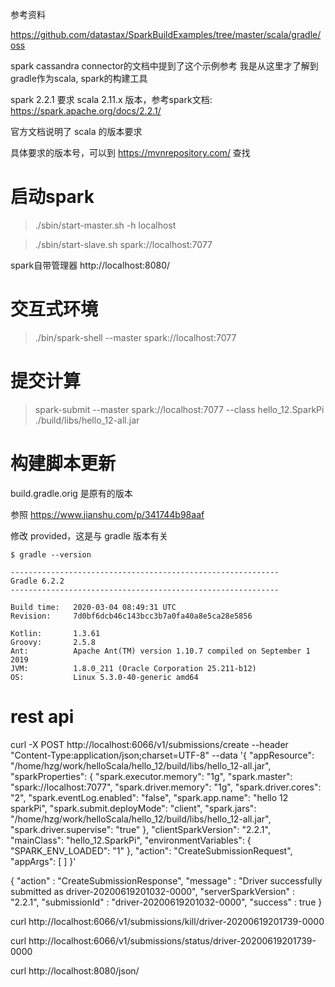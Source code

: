 参考资料

https://github.com/datastax/SparkBuildExamples/tree/master/scala/gradle/oss

spark cassandra connector的文档中提到了这个示例参考
我是从这里才了解到gradle作为scala, spark的构建工具

spark 2.2.1 要求 scala 2.11.x 版本，参考spark文档:
https://spark.apache.org/docs/2.2.1/

官方文档说明了 scala 的版本要求

具体要求的版本号，可以到 https://mvnrepository.com/ 查找

启动spark
=========

> ./sbin/start-master.sh -h localhost

>./sbin/start-slave.sh spark://localhost:7077

spark自带管理器
http://localhost:8080/

交互式环境
========

> ./bin/spark-shell --master spark://localhost:7077

提交计算
=======

> spark-submit --master spark://localhost:7077 --class hello_12.SparkPi ./build/libs/hello_12-all.jar

构建脚本更新
==========

build.gradle.orig 是原有的版本

参照 https://www.jianshu.com/p/341744b98aaf

修改 provided，这是与 gradle 版本有关

```
$ gradle --version

------------------------------------------------------------
Gradle 6.2.2
------------------------------------------------------------

Build time:   2020-03-04 08:49:31 UTC
Revision:     7d0bf6dcb46c143bcc3b7a0fa40a8e5ca28e5856

Kotlin:       1.3.61
Groovy:       2.5.8
Ant:          Apache Ant(TM) version 1.10.7 compiled on September 1 2019
JVM:          1.8.0_211 (Oracle Corporation 25.211-b12)
OS:           Linux 5.3.0-40-generic amd64
```

rest api
========

curl -X POST http://localhost:6066/v1/submissions/create --header "Content-Type:application/json;charset=UTF-8" --data '{
  "appResource": "/home/hzg/work/helloScala/hello_12/build/libs/hello_12-all.jar",
  "sparkProperties": {
    "spark.executor.memory": "1g",
    "spark.master": "spark://localhost:7077",
    "spark.driver.memory": "1g",
    "spark.driver.cores": "2",
    "spark.eventLog.enabled": "false",
    "spark.app.name": "hello 12 sparkPi",
    "spark.submit.deployMode": "client",
    "spark.jars": "/home/hzg/work/helloScala/hello_12/build/libs/hello_12-all.jar",
    "spark.driver.supervise": "true"
  },
  "clientSparkVersion": "2.2.1",
  "mainClass": "hello_12.SparkPi",
  "environmentVariables": {
    "SPARK_ENV_LOADED": "1"
  },
  "action": "CreateSubmissionRequest",
  "appArgs": [
  ]
}'

{
  "action" : "CreateSubmissionResponse",
  "message" : "Driver successfully submitted as driver-20200619201032-0000",
  "serverSparkVersion" : "2.2.1",
  "submissionId" : "driver-20200619201032-0000",
  "success" : true
}

curl http://localhost:6066/v1/submissions/kill/driver-20200619201739-0000

curl http://localhost:6066/v1/submissions/status/driver-20200619201739-0000

curl http://localhost:8080/json/